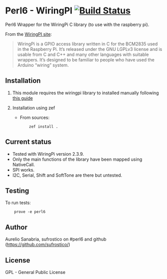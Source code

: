 # Perl6 - WiringPI [![Build Status](https://travis-ci.org/Sufrostico/perl6-wiringpi.svg?branch=master)](https://travis-ci.org/Sufrostico/perl6-wiringpi)

Perl6 Wrapper for the WiringPi C library (to use with the raspberry pi).

From the [WiringPI site](http://wiringpi.com):
  > WiringPi is a GPIO access library written in C for the BCM2835 used in the
  > Raspberry Pi. It’s released under the GNU LGPLv3 license and is usable from C
  > and C++ and many other languages with suitable wrappers. It’s designed to be
  > familiar to people who have used the Arduino “wiring” system.

## Installation

 1. This module requires the wiringpi library to installed manually following
    [this guide](http://wiringpi.com/download-and-install/)

 1. Installation using zef

    - From sources:
        ```
            zef install .
        ```

## Current status

 - Tested with WiringPi version 2.3.9.
 - Only the main functions of the library have been mapped using NativeCall.
 - SPI works.
 - I2C, Serial, Shift and SoftTone are there but untested.

## Testing

To run tests:

```
    prove -e perl6
```

## Author

Aurelio Sanabria, sufrostico on #perl6 and github (https://github.com/sufrostico/)

## License

GPL - General Public License

